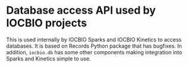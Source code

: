 # Database access API used by IOCBIO projects

This is used internally by IOCBIO Sparks and IOCBIO Kinetics to access
databases. It is based on Records Python package that has bugfixes. In
addition, `iocbio.db` has some other components making integration
into Sparks and Kinetics simple to use.


